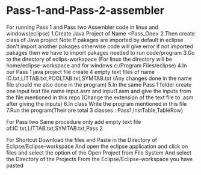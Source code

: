 # Pass-1-and-Pass-2-assembler

For running Pass 1 and Pass two Assembler code in linux and windows(eclipse)
1.Create Java Project of Name <Pass_One>
2.Then create class of Java project 
Note:If pakages are imported by default in eclipse don't import another pakages otherwise code will give error
if not imported pakages then we have to import pakages needed to run code/program
3.Go to the directory of eclips-workspace (For linux the directory will be home/eclipse-workspace and for windows c:/Program Files/eclipse)
4.In our Pass 1 java project file create 4 empty text files of name IC.txt,LITTAB.txt,POOLTAB.txt,SYMTAB.txt
(Any changes done in the name file should me also done in the program)
5.In the same Pass 1 folder create one input text file name input.asm and input1.asm and give the inputs from the file mentioned in this repo
(Change the extension of the text file to .asm after giving the inputs)
6.In class Write the program mentioned in this file
7.Run the program(Their are total 3 classes : Pass1,InstTable,TableRow)

For Pass two Same procedure only add empty text file of:IC.txt,LITTAB.txt,SYMTAB.txt,Pass 2

For Shortcut Download the files and Paste in the Directory of Eclipse/Eclipse-workspace
And open the eclipse application and click on files and select the option of the Open Project from File System
And select the Directory of the Projects From the Eclipse/Eclipse-workspace you have pasted
